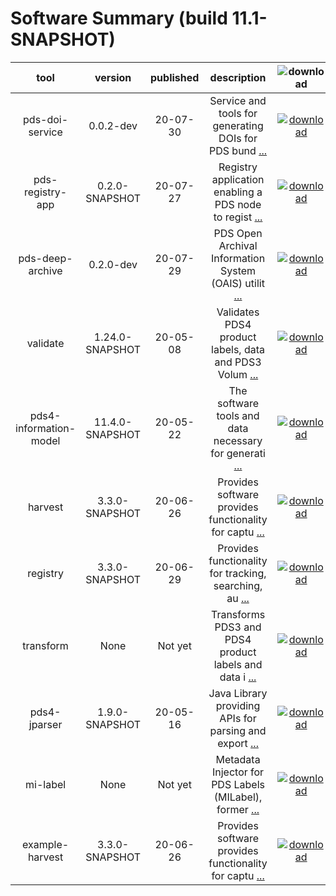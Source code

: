
Software Summary (build 11.1-SNAPSHOT)
======================================

|tool|version|published|description|![download](https://nasa-pds.github.io/pdsen-corral/images/download_text.png)|![manual](https://nasa-pds.github.io/pdsen-corral/images/manual_text.png)|![changelog](https://nasa-pds.github.io/pdsen-corral/images/changelog_text.png)|![requirements](https://nasa-pds.github.io/pdsen-corral/images/requirements_text.png)|![license](https://nasa-pds.github.io/pdsen-corral/images/license_text.png)|![feedback](https://nasa-pds.github.io/pdsen-corral/images/feedback_text.png)|
| :---: | :---: | :---: | :---: | :---: | :---: | :---: | :---: | :---: | :---: |
|pds-doi-service|0.0.2-dev|20-07-30|Service and tools for generating DOIs for PDS bund [...](https://github.com/NASA-PDS/pds-doi-service 'more')|[![download](https://nasa-pds.github.io/pdsen-corral/images/download.png)](https://github.com/NASA-PDS/pds-doi-service/releases/tag/0.0.2-dev "download")|[![manual](https://nasa-pds.github.io/pdsen-corral/images/manual.png)](https://NASA-PDS.github.io/pds-doi-service "manual")|[![changelog](https://nasa-pds.github.io/pdsen-corral/images/changelog.png)](http://NASA-PDS.github.io/pds-doi-service/pdsen-corral/CHANGELOG.html#002-dev-2020-07-28 "changelog")|[![requirements](https://nasa-pds.github.io/pdsen-corral/images/requirements.png)](https://NASA-PDS.github.io/pds-doi-service/pdsen-corral/0.0.2-dev/REQUIREMENTS.html "requirements")|[![license](https://nasa-pds.github.io/pdsen-corral/images/license.png)](https://raw.githubusercontent.com/NASA-PDS/pds-doi-service/master/LICENSE.txt "license")|[![feedback](https://nasa-pds.github.io/pdsen-corral/images/feedback.png)](https://github.com/NASA-PDS/pds-doi-service/issues/new/choose "feedback")|
|pds-registry-app|0.2.0-SNAPSHOT|20-07-27|Registry application enabling a PDS node to regist [...](https://github.com/NASA-PDS/pds-registry-app 'more')|[![download](https://nasa-pds.github.io/pdsen-corral/images/download.png)](https://github.com/NASA-PDS/pds-registry-app/releases/tag/0.2.0-SNAPSHOT "download")|[![manual](https://nasa-pds.github.io/pdsen-corral/images/manual.png)](https://NASA-PDS.github.io/pds-registry-app/0.2.0-SNAPSHOT "manual")|[![changelog](https://nasa-pds.github.io/pdsen-corral/images/changelog.png)](http://NASA-PDS.github.io/pds-registry-app/pdsen-corral/CHANGELOG.html#020-snapshot-2020-07-27 "changelog")|[![requirements](https://nasa-pds.github.io/pdsen-corral/images/requirements.png)](https://NASA-PDS.github.io/pds-registry-app/pdsen-corral/0.2.0-SNAPSHOT/REQUIREMENTS.html "requirements")|[![license](https://nasa-pds.github.io/pdsen-corral/images/license.png)](https://raw.githubusercontent.com/NASA-PDS/pds-registry-app/master/LICENSE.txt "license")|[![feedback](https://nasa-pds.github.io/pdsen-corral/images/feedback.png)](https://github.com/NASA-PDS/pds-registry-app/issues/new/choose "feedback")|
|pds-deep-archive|0.2.0-dev|20-07-29|PDS Open Archival Information System (OAIS) utilit [...](https://github.com/NASA-PDS/pds-deep-archive 'more')|[![download](https://nasa-pds.github.io/pdsen-corral/images/download.png)](https://github.com/NASA-PDS/pds-deep-archive/releases/tag/0.2.0-dev "download")|[![manual](https://nasa-pds.github.io/pdsen-corral/images/manual.png)](https://NASA-PDS.github.io/pds-deep-archive "manual")|[![changelog](https://nasa-pds.github.io/pdsen-corral/images/changelog.png)](http://NASA-PDS.github.io/pds-deep-archive/pdsen-corral/CHANGELOG.html#dev-2020-07-29 "changelog")|[![requirements](https://nasa-pds.github.io/pdsen-corral/images/requirements.png)](https://NASA-PDS.github.io/pds-deep-archive/pdsen-corral/0.2.0-dev/REQUIREMENTS.html "requirements")|[![license](https://nasa-pds.github.io/pdsen-corral/images/license.png)](https://raw.githubusercontent.com/NASA-PDS/pds-deep-archive/master/LICENSE.txt "license")|[![feedback](https://nasa-pds.github.io/pdsen-corral/images/feedback.png)](https://github.com/NASA-PDS/pds-deep-archive/issues/new/choose "feedback")|
|validate|1.24.0-SNAPSHOT|20-05-08|Validates PDS4 product labels, data and PDS3 Volum [...](https://github.com/NASA-PDS/validate 'more')|[![download](https://nasa-pds.github.io/pdsen-corral/images/download.png)](https://github.com/NASA-PDS/validate/releases/tag/1.24.0-SNAPSHOT "download")|[![manual](https://nasa-pds.github.io/pdsen-corral/images/manual.png)](https://NASA-PDS.github.io/validate "manual")|[![changelog](https://nasa-pds.github.io/pdsen-corral/images/changelog.png)](http://NASA-PDS.github.io/validate/pdsen-corral/CHANGELOG.html#1240-snapshot-2020-05-08 "changelog")|[![requirements](https://nasa-pds.github.io/pdsen-corral/images/requirements.png)](https://NASA-PDS.github.io/validate/pdsen-corral/1.24.0-SNAPSHOT/REQUIREMENTS.html "requirements")|[![license](https://nasa-pds.github.io/pdsen-corral/images/license.png)](https://raw.githubusercontent.com/NASA-PDS/validate/master/LICENSE.txt "license")|[![feedback](https://nasa-pds.github.io/pdsen-corral/images/feedback.png)](https://github.com/NASA-PDS/validate/issues/new/choose "feedback")|
|pds4-information-model|11.4.0-SNAPSHOT|20-05-22|The software tools and data necessary for generati [...](https://github.com/NASA-PDS/pds4-information-model 'more')|[![download](https://nasa-pds.github.io/pdsen-corral/images/download.png)](https://github.com/NASA-PDS/pds4-information-model/releases/tag/11.4.0-SNAPSHOT "download")|[![manual](https://nasa-pds.github.io/pdsen-corral/images/manual.png)](https://NASA-PDS.github.io/pds4-information-model "manual")|[![changelog](https://nasa-pds.github.io/pdsen-corral/images/changelog.png)](http://NASA-PDS.github.io/pds4-information-model/pdsen-corral/CHANGELOG.html#1140-snapshot-2020-05-22 "changelog")|[![requirements](https://nasa-pds.github.io/pdsen-corral/images/requirements.png)](https://NASA-PDS.github.io/pds4-information-model/pdsen-corral/11.4.0-SNAPSHOT/REQUIREMENTS.html "requirements")|[![license](https://nasa-pds.github.io/pdsen-corral/images/license.png)](https://raw.githubusercontent.com/NASA-PDS/pds4-information-model/master/LICENSE.txt "license")|[![feedback](https://nasa-pds.github.io/pdsen-corral/images/feedback.png)](https://github.com/NASA-PDS/pds4-information-model/issues/new/choose "feedback")|
|harvest|3.3.0-SNAPSHOT|20-06-26|Provides software provides functionality for captu [...](https://github.com/NASA-PDS/harvest 'more')|[![download](https://nasa-pds.github.io/pdsen-corral/images/download.png)](https://github.com/NASA-PDS/harvest/releases/tag/3.3.0-SNAPSHOT "download")|[![manual](https://nasa-pds.github.io/pdsen-corral/images/manual.png)](https://NASA-PDS.github.io/harvest "manual")|[![changelog](https://nasa-pds.github.io/pdsen-corral/images/changelog.png)](http://NASA-PDS.github.io/harvest/pdsen-corral/CHANGELOG.html#330-snapshot-2020-06-26 "changelog")|[![requirements](https://nasa-pds.github.io/pdsen-corral/images/requirements.png)](https://NASA-PDS.github.io/harvest/pdsen-corral/3.3.0-SNAPSHOT/REQUIREMENTS.html "requirements")|[![license](https://nasa-pds.github.io/pdsen-corral/images/license.png)](https://raw.githubusercontent.com/NASA-PDS/harvest/master/LICENSE.txt "license")|[![feedback](https://nasa-pds.github.io/pdsen-corral/images/feedback.png)](https://github.com/NASA-PDS/harvest/issues/new/choose "feedback")|
|registry|3.3.0-SNAPSHOT|20-06-29|Provides functionality for tracking, searching, au [...](https://github.com/NASA-PDS/registry 'more')|[![download](https://nasa-pds.github.io/pdsen-corral/images/download.png)](https://github.com/NASA-PDS/registry/releases/tag/3.3.0-SNAPSHOT "download")|[![manual](https://nasa-pds.github.io/pdsen-corral/images/manual.png)](https://NASA-PDS.github.io/registry "manual")|[![changelog](https://nasa-pds.github.io/pdsen-corral/images/changelog.png)](http://NASA-PDS.github.io/registry/pdsen-corral/CHANGELOG.html#330-snapshot-2020-06-29 "changelog")|[![requirements](https://nasa-pds.github.io/pdsen-corral/images/requirements.png)](https://NASA-PDS.github.io/registry/pdsen-corral/3.3.0-SNAPSHOT/REQUIREMENTS.html "requirements")|[![license](https://nasa-pds.github.io/pdsen-corral/images/license.png)](https://raw.githubusercontent.com/NASA-PDS/registry/master/LICENSE.txt "license")|[![feedback](https://nasa-pds.github.io/pdsen-corral/images/feedback.png)](https://github.com/NASA-PDS/registry/issues/new/choose "feedback")|
|transform|None|Not yet|Transforms PDS3 and PDS4 product labels and data i [...](https://github.com/NASA-PDS/transform 'more')|[![download](https://nasa-pds.github.io/pdsen-corral/images/download.png)](https://github.com/NASA-PDS/transform/releases/tag/None "download")|[![manual](https://nasa-pds.github.io/pdsen-corral/images/manual.png)](https://NASA-PDS.github.io/transform "manual")|[![changelog](https://nasa-pds.github.io/pdsen-corral/images/changelog.png)](https://www.gnupg.org/gph/en/manual/r1943.html "changelog")| |[![license](https://nasa-pds.github.io/pdsen-corral/images/license.png)](https://raw.githubusercontent.com/NASA-PDS/transform/master/LICENSE.txt "license")|[![feedback](https://nasa-pds.github.io/pdsen-corral/images/feedback.png)](https://github.com/NASA-PDS/transform/issues/new/choose "feedback")|
|pds4-jparser|1.9.0-SNAPSHOT|20-05-16|Java Library providing APIs for parsing and export [...](https://github.com/NASA-PDS/pds4-jparser 'more')|[![download](https://nasa-pds.github.io/pdsen-corral/images/download.png)](https://github.com/NASA-PDS/pds4-jparser/releases/tag/1.9.0-SNAPSHOT "download")|[![manual](https://nasa-pds.github.io/pdsen-corral/images/manual.png)](https://NASA-PDS.github.io/pds4-jparser "manual")|[![changelog](https://nasa-pds.github.io/pdsen-corral/images/changelog.png)](http://NASA-PDS.github.io/pds4-jparser/pdsen-corral/CHANGELOG.html#190-snapshot-2020-05-16 "changelog")|[![requirements](https://nasa-pds.github.io/pdsen-corral/images/requirements.png)](https://NASA-PDS.github.io/pds4-jparser/pdsen-corral/1.9.0-SNAPSHOT/REQUIREMENTS.html "requirements")|[![license](https://nasa-pds.github.io/pdsen-corral/images/license.png)](https://raw.githubusercontent.com/NASA-PDS/pds4-jparser/master/LICENSE.txt "license")|[![feedback](https://nasa-pds.github.io/pdsen-corral/images/feedback.png)](https://github.com/NASA-PDS/pds4-jparser/issues/new/choose "feedback")|
|mi-label|None|Not yet|Metadata Injector for PDS Labels (MILabel), former [...](https://github.com/NASA-PDS/mi-label 'more')|[![download](https://nasa-pds.github.io/pdsen-corral/images/download.png)](https://github.com/NASA-PDS/mi-label/releases/tag/None "download")|[![manual](https://nasa-pds.github.io/pdsen-corral/images/manual.png)](https://NASA-PDS.github.io/mi-label "manual")|[![changelog](https://nasa-pds.github.io/pdsen-corral/images/changelog.png)](https://www.gnupg.org/gph/en/manual/r1943.html "changelog")| |[![license](https://nasa-pds.github.io/pdsen-corral/images/license.png)](https://raw.githubusercontent.com/NASA-PDS/mi-label/master/LICENSE.txt "license")|[![feedback](https://nasa-pds.github.io/pdsen-corral/images/feedback.png)](https://github.com/NASA-PDS/mi-label/issues/new/choose "feedback")|
|example-harvest|3.3.0-SNAPSHOT|20-06-26|Provides software provides functionality for captu [...](https://github.com/tloubrieu-jpl/harvest 'more')|[![download](https://nasa-pds.github.io/pdsen-corral/images/download.png)](https://github.com/tloubrieu-jpl/harvest/releases/tag/3.3.0-SNAPSHOT "download")|[![manual](https://nasa-pds.github.io/pdsen-corral/images/manual.png)](https://tloubrieu-jpl.github.io/harvest "manual")|[![changelog](https://nasa-pds.github.io/pdsen-corral/images/changelog.png)](http://tloubrieu-jpl.github.io/harvest/pdsen-corral/CHANGELOG.html#330-snapshot-2020-06-26 "changelog")|[![requirements](https://nasa-pds.github.io/pdsen-corral/images/requirements.png)](https://tloubrieu-jpl.github.io/harvest/pdsen-corral/3.3.0-SNAPSHOT/REQUIREMENTS.html "requirements")|[![license](https://nasa-pds.github.io/pdsen-corral/images/license.png)](https://raw.githubusercontent.com/NASA-PDS/harvest/master/LICENSE.txt "license")|[![feedback](https://nasa-pds.github.io/pdsen-corral/images/feedback.png)](https://github.com/tloubrieu-jpl/harvest/issues/new/choose "feedback")|
